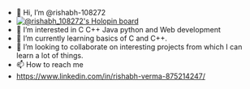 - 👋 Hi, I’m @rishabh-108272
- [![@rishabh_108272's Holopin board](https://holopin.me/rishabh_108272)](https://holopin.io/@rishabh_108272)
- 👀 I’m interested in C C++ Java python and Web development
- 🌱 I’m currently learning basics of C and C++.
- 💞️ I’m looking to collaborate on interesting projects from which I can learn a lot of things.
- 📫 How to reach me 
- https://www.linkedin.com/in/rishabh-verma-875214247/

<!---
rishabh-108272/rishabh-108272 is a ✨ special ✨ repository because its `README.md` (this file) appears on your GitHub profile.
You can click the Preview link to take a look at your changes.
--->
